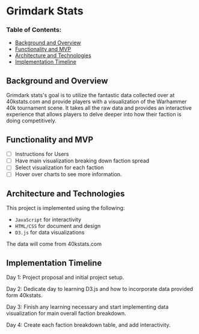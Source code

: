 # Grimdark Stats

### Table of Contents: 
* [Background and Overview](#background-and-overview)
* [Functionality and MVP ](#functionality-and-mvp)
* [Architecture and Technologies](#architecture-and-technologies)
* [Implementation Timeline](#implmentation-timeline)


## Background and Overview 

Grimdark stats's goal is to utilize the fantastic data collected over at 40kstats.com and provide players with a visualization of the Warhammer 40k tournament scene. It takes all the raw data and provides an interactive experience that allows players to delve deeper into how their faction is doing competitively. 

## Functionality and MVP

- [ ] Instructions for Users
- [ ] Have main visualization breaking down faction spread
- [ ] Select visualization for each faction
- [ ] Hover over charts to see more information.

## Architecture and Technologies 

This project is implemented using the following: 

- `JavaScript` for interactivity
- `HTML/CSS` for document and design
- `D3.js` for data visualizations

The data will come from 40kstats.com 

## Implementation Timeline 

Day 1: Project proposal and initial project setup. 

Day 2: Dedicate day to learning D3.js and how to incorporate data provided form 40kstats.

Day 3: Finish any learning necessary and start implementing data visualization for main overall faction breakdown.

Day 4: Create each faction breakdown table, and add interactivity.
